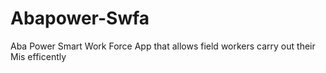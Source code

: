 # Abapower-Swfa
Aba Power Smart Work Force App that allows field workers carry out their Mis efficently
